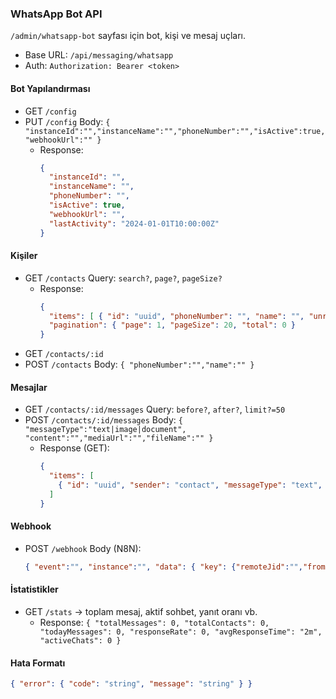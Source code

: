 ### WhatsApp Bot API

`/admin/whatsapp-bot` sayfası için bot, kişi ve mesaj uçları.

- Base URL: `/api/messaging/whatsapp`
- Auth: `Authorization: Bearer <token>`

#### Bot Yapılandırması
- GET `/config`
- PUT `/config` Body: `{ "instanceId":"","instanceName":"","phoneNumber":"","isActive":true, "webhookUrl":"" }`
  - Response:
    ```json
    {
      "instanceId": "",
      "instanceName": "",
      "phoneNumber": "",
      "isActive": true,
      "webhookUrl": "",
      "lastActivity": "2024-01-01T10:00:00Z"
    }
    ```

#### Kişiler
- GET `/contacts` Query: `search?`, `page?`, `pageSize?`
  - Response:
    ```json
    {
      "items": [ { "id": "uuid", "phoneNumber": "", "name": "", "unreadCount": 0, "isOnline": false } ],
      "pagination": { "page": 1, "pageSize": 20, "total": 0 }
    }
    ```
- GET `/contacts/:id`
- POST `/contacts` Body: `{ "phoneNumber":"","name":"" }`

#### Mesajlar
- GET `/contacts/:id/messages` Query: `before?`, `after?`, `limit?=50`
- POST `/contacts/:id/messages` Body: `{ "messageType":"text|image|document", "content":"","mediaUrl":"","fileName":"" }`
  - Response (GET):
    ```json
    {
      "items": [
        { "id": "uuid", "sender": "contact", "messageType": "text", "content": "Merhaba", "timestamp": "2024-01-01T10:00:00Z", "fromMe": false, "status": "delivered" }
      ]
    }
    ```

#### Webhook
- POST `/webhook` Body (N8N):
  ```json
  { "event":"", "instance":"", "data": { "key": {"remoteJid":"","fromMe":false,"id":""}, "message": {"conversation":"..."}, "messageType":"text", "messageTimestamp": 0 }, "destination":"", "date_time":"", "sender":"" }
  ```

#### İstatistikler
- GET `/stats` → toplam mesaj, aktif sohbet, yanıt oranı vb.
  - Response: `{ "totalMessages": 0, "totalContacts": 0, "todayMessages": 0, "responseRate": 0, "avgResponseTime": "2m", "activeChats": 0 }`

#### Hata Formatı
```json
{ "error": { "code": "string", "message": "string" } }
```


